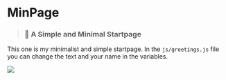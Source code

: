 # MinPage
> ### 🚀  A Simple and Minimal Startpage

This one is my minimalist and simple startpage. In the `js/greetings.js` file you can change the text and your name in the variables.

![](https://github.com/MiguelRAvila/MinPage/blob/master/resources/ss.png)

